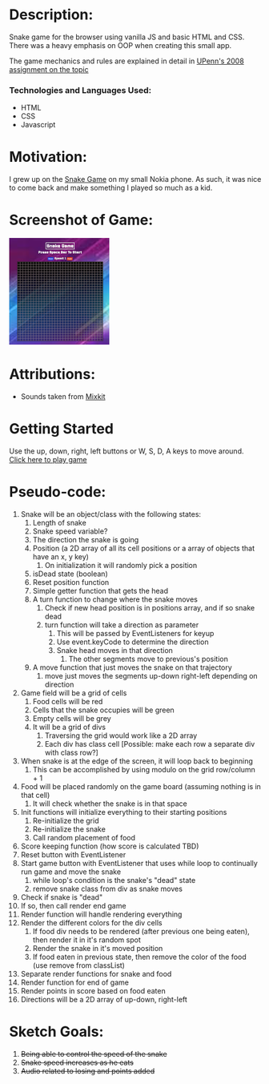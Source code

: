 # Description:
Snake game for the browser using vanilla JS and basic HTML and CSS. There was a heavy emphasis on OOP when creating this small app. 

The game mechanics and rules are explained in detail in [UPenn's 2008 assignment on the topic](https://www.cis.upenn.edu/~matuszek/cit591-2008/Assignments/11-snake.html)

### Technologies and Languages Used:
- HTML
- CSS
- Javascript

# Motivation:
I grew up on the [Snake Game](https://en.wikipedia.org/wiki/Snake_(video_game_genre)) on my small Nokia phone. As such, it was nice to come back and make something I played so much as a kid.

# Screenshot of Game:
![Retro Snake Game Screenshot](imgs/retro-snake-game.png)

# Attributions:
- Sounds taken from [Mixkit](https://mixkit.co/free-sound-effects/game)

# Getting Started
Use the up, down, right, left buttons or W, S, D, A keys to move around.
[Click here to play game](https://danyeric123.github.io/retro-snake-browser-game/)


# Pseudo-code:
1. Snake will be an object/class with the following states:
   1. Length of snake
   2. Snake speed variable?
   3. The direction the snake is going
   4. Position (a 2D array of all its cell positions or a array of objects that have an x, y key)
      1. On initialization it will randomly pick a position
   5. isDead state (boolean)
   6. Reset position function
   7. Simple getter function that gets the head
   8. A turn function to change where the snake moves
      1. Check if new head position is in positions array, and if so snake dead
      2. turn function will take a direction as parameter
         1. This will be passed by EventListeners for keyup
         2. Use event.keyCode to determine the direction
         3. Snake head moves in that direction
            1. The other segments move to previous's position
   9. A move function that just moves the snake on that trajectory
      1.  move just moves the segments up-down right-left depending on direction
2. Game field will be a grid of cells
   1. Food cells will be red
   2. Cells that the snake occupies will be green
   3. Empty cells will be grey
   4. It will be a grid of divs
      1. Traversing the grid would work like a 2D array
      2. Each div has class cell
      [Possible: make each row a separate div with class row?]
3. When snake is at the edge of the screen, it will loop back to beginning
   1. This can be accomplished by using modulo on the grid row/column + 1
4. Food will be placed randomly on the game board (assuming nothing is in that cell)
   1. It will check whether the snake is in that space
5. Init functions will initialize everything to their starting positions
   1. Re-initialize the grid
   2. Re-initialize the snake
   3. Call random placement of food
6. Score keeping function (how score is calculated TBD)
7. Reset button with EventListener
8. Start game button with EventListener that uses while loop to continually run game and move the snake
   1. while loop's condition is the snake's "dead" state
   2. remove snake class from div as snake moves
9.  Check if snake is "dead"
   3. If so, then call render end game
10. Render function will handle rendering everything
   4. Render the different colors for the div cells
      1. If food div needs to be rendered (after previous one being eaten), then render it in it's random spot
      2. Render the snake in it's moved position
      3. If food eaten in previous state, then remove the color of the food (use remove from classList)
   5. Separate render functions for snake and food
   6. Render function for end of game
   7. Render points in score based on food eaten
11. Directions will be a 2D array of up-down, right-left

# Sketch Goals:
1. ~~Being able to control the speed of the snake~~
2. ~~Snake speed increases as he eats~~
3. ~~Audio related to losing and points added~~
